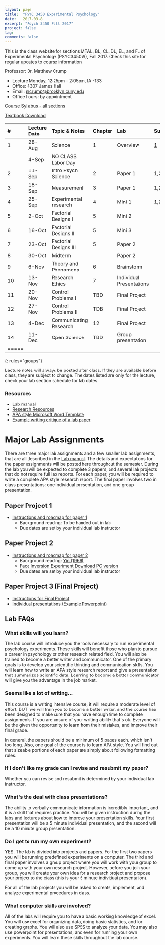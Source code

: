 ```yaml
---
layout: page
title:  "PSYC 3450 Experimental Psychology"
date:   2017-03-8
excerpt: "Psych 3450 Fall 2017"
project: false
tag:
comments: false
---
```

This is the class website for sections MTAL, BL, CL, DL, EL, and FL of Experimental Psychology (PSYC3450W), Fall 2017. Check this site for regular updates to course information.

Professor: Dr. Matthew Crump

- Lecture Monday, 12:25pm - 2:05pm, IA -133
- Office: 4307 James Hall
- Email: mcrump@brooklyn.cuny.edu
- Office hours: by appointment

[Course Syllabus - all sections](https://crumplab.github.io/courses/experimentalFall2017/syllabus)

[Textbook Download](https://github.com/CrumpLab/ResearchMethods/raw/master/Methods_Crump.pdf)


|#|	Lecture Date|	Topic & Notes|	Chapter| Lab| Supplemental |
|:--|:--|:--|:--|:-- |:--|
|1|	28-Aug|	Science|	1|Overview|[1](http://science.sciencemag.org/content/349/6251/aac4716)|
||4-Sep	|NO CLASS Labor Day	||||
|2|	11-Sep|	Intro Psych Science|	2|Paper 1|1,2|
|3|	18-Sep|	Measurement	|3|Paper 1|1,2,3|
|4|	25-Sep|	Experimental research|	4|Mini 1|1,2|
|5|	2-Oct |	Factorial Designs I|	5|Mini 2||
|6|16-Oct	|Factorial Designs II|	5|Mini 3||
|7|23-Oct	|Factorial Designs III|	5|Paper 2||
|8|30-Oct	|Midterm| |Paper 2||
|9|6-Nov	|Theory and Phenomena|6|Brainstorm||
|10|13-Nov	|Research Ethics|7|Individual Presentations||
|11|20-Nov	|Control Problems I|TBD|Final Project||
|12|27-Nov	|Control Problems II|TDB|Final Project||
|13|4-Dec	|Communicating Research|12|Final Project||
|14|11-Dec	|Open Science| TBD |Group presentation||
|=====
{: rules="groups"}

Lecture notes will always be posted after class. If they are available before class, they are subject to change. The dates listed are only for the lecture, check your lab section schedule for lab dates.

### Resources

* [Lab manual](https://github.com/CrumpLab/ResearchMethods/raw/master/LabManual/Lab_Manual.pdf)
* [Research Resources](https://crumplab.github.io/courses/experimentalFall2017/researchresources)
* [APA style Microsoft Word Template](https://dl.dropboxusercontent.com/u/14462007/ExpPsych/lab/APAtemplate.docx)
* [Example writing critique of a lab paper](https://crumplab.github.io/courses/experimentalFall2017/samplepaper)

# Major Lab Assignments

There are three major lab assignments and a few smaller lab assignments, that are all described in the [Lab manual](https://github.com/CrumpLab/ResearchMethods/raw/master/LabManual/Lab_Manual.pdf). The details and expectations for the paper assignments will be posted here throughout the semester. During the lab you will be expected to complete 3 papers, and several lab projects that do not require full lab reports. For each paper, you will be required to write a complete APA style research report. The final paper involves two in class presentations: one individual presentation, and one group presentation.

## Paper Project 1         
* [Instructions and roadmap for paper 1](https://crumplab.github.io/courses/experimentalFall2017/paper1)
  * Background reading: To be handed out in lab
  * Due dates are set by your individual lab instructor

## Paper Project 2
* [Instructions and roadmap for paper 2](https://crumplab.github.io/courses/experimentalFall2017/paper2)
  * Background reading: [Yin (1969)](https://dl.dropboxusercontent.com/u/14462007/ExpPsych/pdfs/5%20Yin%201969.pdf)
  * [ Face Inversion Experiment Download PC version](https://dl.dropboxusercontent.com/u/14462007/ExpPsych/Lab2.zip)
  * Due dates are set by your individual lab instructor

## Paper Project 3 (Final Project)
* [Instructions for Final Project](https://crumplab.github.io/courses/experimentalFall2017/paper3)
* [Individual presentations (Example Powerpoint)]()

## Lab FAQs

### What skills will you learn?
The lab course will introduce you the tools necessary to run experimental psychology experiments. These skills will benefit those who plan to pursue a career in psychology or other research related field. You will also be trained to become a better writer and communicator. One of the primary goals is to develop your scientific thinking and communication skills. You will learn how to write an APA style research report and give a presentation that summarizes scientific data. Learning to become a better communicator will give you the advantage in the job market.

### Seems like a lot of writing...
This course is a writing intensive course, it will require a moderate level of effort. BUT, we will train you to become a better writer, and the course has been designed to make sure that you have enough time to complete assignments. If you are unsure of your writing ability that's ok. Everyone will be the given the opportunity to learn from their mistakes, and improve their final grade.  

In general, the papers should be a minimum of 5 pages each, which isn't too long. Also, one goal of the course is to learn APA style. You will find out that sizeable portions of each paper are simply about following formatting rules.

### If I don't like my grade can I revise and resubmit my paper?
Whether you can revise and resubmit is determined by your individual lab instructor.

### What's the deal with class presentations?
The ability to verbally communicate information is incredibly important, and it is a skill that requires practice. You will be given instruction during the labs and lectures about how to improve your presentation skills. Your first presentation will be a 5 minute individual presentation, and the second will be a 10 minute group presentation.

### Do I get to run my own experiment?
YES. The lab is divided into projects and papers. For the first two papers you will be running predefined experiments on a computer. The third and final paper involves a group project where you will work with your group to come up with your own research project. However, before you join your group, you will create your own idea for a research project and propose your project to the class (this is your 5 minute individual presentation).

For all of the lab projects you will be asked to create, implement, and analyze experimental procedures in class.

### What computer skills are involved?
All of the labs will require you to have a basic working knowledge of excel. You will use excel for organizing data, doing basic statistics, and for creating graphs. You will also use SPSS to analyze your data. You may also use powerpoint for presentations, and even for running your own experiments. You will learn these skills throughout the lab course.

